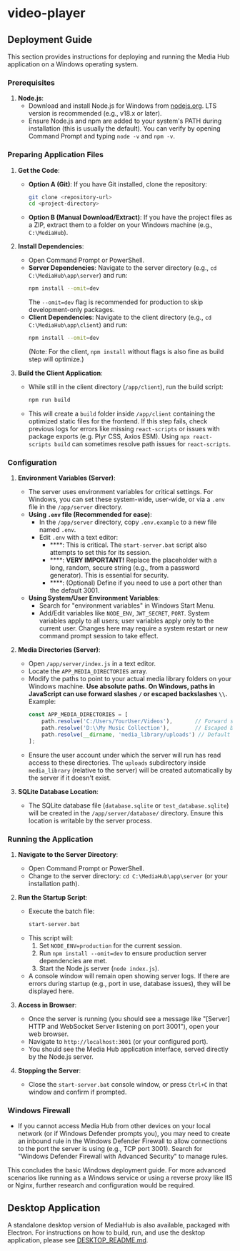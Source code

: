 # video-player
## Deployment Guide

This section provides instructions for deploying and running the Media Hub application on a Windows operating system.

### Prerequisites

1.  **Node.js**:
    *   Download and install Node.js for Windows from [nodejs.org](https://nodejs.org/). LTS version is recommended (e.g., v18.x or later).
    *   Ensure Node.js and npm are added to your system's PATH during installation (this is usually the default). You can verify by opening Command Prompt and typing `node -v` and `npm -v`.

### Preparing Application Files

1.  **Get the Code**:
    *   **Option A (Git)**: If you have Git installed, clone the repository:
        ```bash
        git clone <repository-url>
        cd <project-directory>
        ```
    *   **Option B (Manual Download/Extract)**: If you have the project files as a ZIP, extract them to a folder on your Windows machine (e.g., `C:\MediaHub`).

2.  **Install Dependencies**:
    *   Open Command Prompt or PowerShell.
    *   **Server Dependencies**: Navigate to the server directory (e.g., `cd C:\MediaHub\app\server`) and run:
        ```bash
        npm install --omit=dev
        ```
        The `--omit=dev` flag is recommended for production to skip development-only packages.
    *   **Client Dependencies**: Navigate to the client directory (e.g., `cd C:\MediaHub\app\client`) and run:
        ```bash
        npm install --omit=dev
        ```
        (Note: For the client, `npm install` without flags is also fine as build step will optimize.)

3.  **Build the Client Application**:
    *   While still in the client directory (`/app/client`), run the build script:
        ```bash
        npm run build
        ```
    *   This will create a `build` folder inside `/app/client` containing the optimized static files for the frontend. If this step fails, check previous logs for errors like missing `react-scripts` or issues with package exports (e.g. Plyr CSS, Axios ESM). Using `npx react-scripts build` can sometimes resolve path issues for `react-scripts`.

### Configuration

1.  **Environment Variables (Server)**:
    *   The server uses environment variables for critical settings. For Windows, you can set these system-wide, user-wide, or via a `.env` file in the `/app/server` directory.
    *   **Using `.env` file (Recommended for ease)**:
        *   In the `/app/server` directory, copy `.env.example` to a new file named `.env`.
        *   Edit `.env` with a text editor:
            *   ****: This is critical. The `start-server.bat` script also attempts to set this for its session.
            *   ****: **VERY IMPORTANT!** Replace the placeholder with a long, random, secure string (e.g., from a password generator). This is essential for security.
            *   ****: (Optional) Define if you need to use a port other than the default 3001.
    *   **Using System/User Environment Variables**:
        *   Search for "environment variables" in Windows Start Menu.
        *   Add/Edit variables like `NODE_ENV`, `JWT_SECRET`, `PORT`. System variables apply to all users; user variables apply only to the current user. Changes here may require a system restart or new command prompt session to take effect.

2.  **Media Directories (Server)**:
    *   Open `/app/server/index.js` in a text editor.
    *   Locate the `APP_MEDIA_DIRECTORIES` array.
    *   Modify the paths to point to your actual media library folders on your Windows machine. **Use absolute paths. On Windows, paths in JavaScript can use forward slashes `/` or escaped backslashes `\\`.**
        Example:
        ```javascript
        const APP_MEDIA_DIRECTORIES = [
            path.resolve('C:/Users/YourUser/Videos'),       // Forward slashes
            path.resolve('D:\\My Music Collection'),        // Escaped backslashes
            path.resolve(__dirname, 'media_library/uploads') // Default upload location (relative to server)
        ];
        ```
    *   Ensure the user account under which the server will run has read access to these directories. The `uploads` subdirectory inside `media_library` (relative to the server) will be created automatically by the server if it doesn't exist.

3.  **SQLite Database Location**:
    *   The SQLite database file (`database.sqlite` or `test_database.sqlite`) will be created in the `/app/server/database/` directory. Ensure this location is writable by the server process.

### Running the Application

1.  **Navigate to the Server Directory**:
    *   Open Command Prompt or PowerShell.
    *   Change to the server directory: `cd C:\MediaHub\app\server` (or your installation path).

2.  **Run the Startup Script**:
    *   Execute the batch file:
        ```bash
        start-server.bat
        ```
    *   This script will:
        1.  Set `NODE_ENV=production` for the current session.
        2.  Run `npm install --omit=dev` to ensure production server dependencies are met.
        3.  Start the Node.js server (`node index.js`).
    *   A console window will remain open showing server logs. If there are errors during startup (e.g., port in use, database issues), they will be displayed here.

3.  **Access in Browser**:
    *   Once the server is running (you should see a message like "[Server] HTTP and WebSocket Server listening on port 3001"), open your web browser.
    *   Navigate to `http://localhost:3001` (or your configured port).
    *   You should see the Media Hub application interface, served directly by the Node.js server.

4.  **Stopping the Server**:
    *   Close the `start-server.bat` console window, or press `Ctrl+C` in that window and confirm if prompted.

### Windows Firewall

*   If you cannot access Media Hub from other devices on your local network (or if Windows Defender prompts you), you may need to create an inbound rule in the Windows Defender Firewall to allow connections to the port the server is using (e.g., TCP port 3001). Search for "Windows Defender Firewall with Advanced Security" to manage rules.

This concludes the basic Windows deployment guide. For more advanced scenarios like running as a Windows service or using a reverse proxy like IIS or Nginx, further research and configuration would be required.

## Desktop Application

A standalone desktop version of MediaHub is also available, packaged with Electron.
For instructions on how to build, run, and use the desktop application, please see [DESKTOP_README.md](./DESKTOP_README.md).
